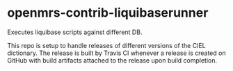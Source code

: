 openmrs-contrib-liquibaserunner
===============================

Executes liquibase scripts against different DB.

This repo is setup to handle releases of different versions of the CIEL dictionary. The release is built by Travis CI whenever a release is created on GitHub with build artifacts attached to the release upon build completion.

